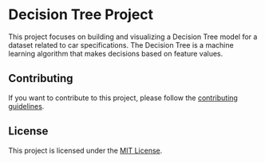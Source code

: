 # Decision Tree Project

This project focuses on building and visualizing a Decision Tree model for a dataset related to car specifications. The Decision Tree is a machine learning algorithm that makes decisions based on feature values.

## Contributing

If you want to contribute to this project, please follow the [contributing guidelines](CONTRIBUTING.md).

## License

This project is licensed under the [MIT License](LICENSE).
